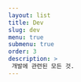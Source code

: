 ```yaml
---
layout: list
title: Dev
slug: dev
menu: true
submenu: true
order: 3
description: >
 개발에 관련된 모든 것.  
---
```

